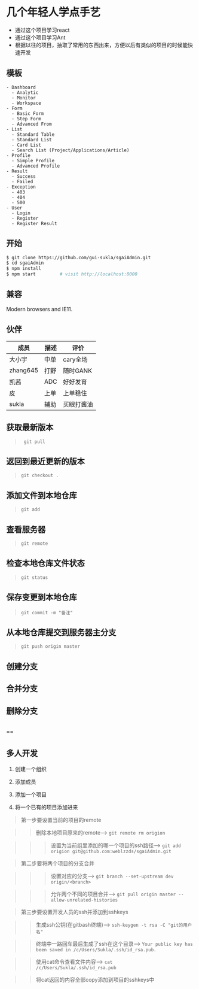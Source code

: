 # 几个年轻人学点手艺

* 通过这个项目学习react
* 通过这个项目学习Ant
* 根据以往的项目，抽取了常用的东西出来，方便以后有类似的项目的时候能快速开发



## 模板

```
- Dashboard
  - Analytic
  - Monitor
  - Workspace
- Form
  - Basic Form
  - Step Form
  - Advanced From
- List
  - Standard Table
  - Standard List
  - Card List
  - Search List (Project/Applications/Article)
- Profile
  - Simple Profile
  - Advanced Profile
- Result
  - Success
  - Failed
- Exception
  - 403
  - 404
  - 500
- User
  - Login
  - Register
  - Register Result
```

## 开始

```bash
$ git clone https://github.com/gui-sukla/sgaiAdmin.git
$ cd sgaiAdmin
$ npm install
$ npm start         # visit http://localhost:8000
```




## 兼容

Modern browsers and IE11.

## 伙伴

成员|描述|评价
-|-|-
大小宇|中单|cary全场
zhang645|打野|随时GANK
凯茜|ADC|好好发育
皮|上单|上单稳住
sukla|辅助|买眼打酱油

## 获取最新版本

>` git pull`

## 返回到最近更新的版本

>`git checkout .`

## 添加文件到本地仓库

>`git add `

## 查看服务器

>`git remote`

## 检查本地仓库文件状态

>`git status`

## 保存变更到本地仓库

>`git commit -m "备注"`

## 从本地仓库提交到服务器主分支

>`git push origin master`

## 创建分支

## 合并分支

## 删除分支
--
--

## 多人开发

1. 创建一个组织

2. 添加成员

3. 添加一个项目

4. 将一个已有的项目添加进来

>第一步要设置当前的项目的remote

>>删除本地项目原来的remote-->
>>`git remote rm origion`

>>>设置为当前组里添加的哪一个项目的ssh路径-->
>>>`git add origion git@github.com:weblzzds/sgaiAdmin.git`

>第二步要将两个项目的分支合并

>>>设置对应的分支-->
>>>`git branch --set-upstream dev origin/<branch>`

>>>允许两个不同的项目合并-->
>>>`git pull origin master --allow-unrelated-histories`

>第三步要设置开发人员的ssh并添加到sshkeys

>>生成ssh公钥(在gitbash终端)-->
>>`ssh-keygen -t rsa -C "git的用户名"`

>>终端中一路回车最后生成了ssh在这个目录-->
>>`Your public key has been saved in /c/Users/Sukla/.ssh/id_rsa.pub.`

>>使用cat命令查看文件内容-->
>>`cat /c/Users/Sukla/.ssh/id_rsa.pub`

>>将cat返回的内容全部copy添加到项目的sshkeys中